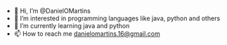 - 👋 Hi, I’m @DanielOMartins
- 👀 I’m interested in programming languages like java, python and others
- 🌱 I’m currently learning java and python
- 📫 How to reach me danielomartins.16@gmail.com

<!---
DanielOMartins/DanielOMartins is a ✨ special ✨ repository because its `README.md` (this file) appears on your GitHub profile.
You can click the Preview link to take a look at your changes.
--->
